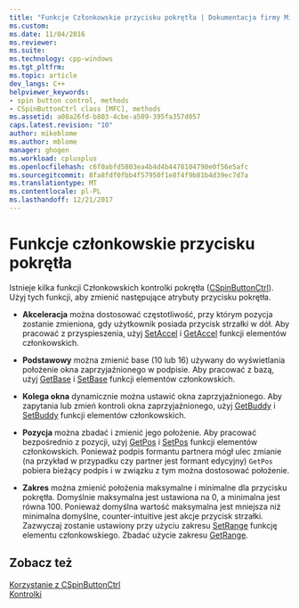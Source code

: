 ```yaml
---
title: "Funkcje Członkowskie przycisku pokrętła | Dokumentacja firmy Microsoft"
ms.custom: 
ms.date: 11/04/2016
ms.reviewer: 
ms.suite: 
ms.technology: cpp-windows
ms.tgt_pltfrm: 
ms.topic: article
dev_langs: C++
helpviewer_keywords:
- spin button control, methods
- CSpinButtonCtrl class [MFC], methods
ms.assetid: a08a26fd-b803-4cbe-a509-395fa357d057
caps.latest.revision: "10"
author: mikeblome
ms.author: mblome
manager: ghogen
ms.workload: cplusplus
ms.openlocfilehash: c6f0abfd5803ea4b4d4b4478104790e0f56e5afc
ms.sourcegitcommit: 8fa8fdf0fbb4f57950f1e8f4f9b81b4d39ec7d7a
ms.translationtype: MT
ms.contentlocale: pl-PL
ms.lasthandoff: 12/21/2017
---
```

# <a name="spin-button-member-functions"></a>Funkcje członkowskie przycisku pokrętła
Istnieje kilka funkcji Członkowskich kontrolki pokrętła ([CSpinButtonCtrl](../mfc/reference/cspinbuttonctrl-class.md)). Użyj tych funkcji, aby zmienić następujące atrybuty przycisku pokrętła.  
  
-   **Akceleracja** można dostosować częstotliwość, przy którym pozycja zostanie zmieniona, gdy użytkownik posiada przycisk strzałki w dół. Aby pracować z przyspieszenia, użyj [SetAccel](../mfc/reference/cspinbuttonctrl-class.md#setaccel) i [GetAccel](../mfc/reference/cspinbuttonctrl-class.md#getaccel) funkcji elementów członkowskich.  
  
-   **Podstawowy** można zmienić base (10 lub 16) używany do wyświetlania położenie okna zaprzyjaźnionego w podpisie. Aby pracować z bazą, użyj [GetBase](../mfc/reference/cspinbuttonctrl-class.md#getbase) i [SetBase](../mfc/reference/cspinbuttonctrl-class.md#setbase) funkcji elementów członkowskich.  
  
-   **Kolega okna** dynamicznie można ustawić okna zaprzyjaźnionego. Aby zapytania lub zmień kontroli okna zaprzyjaźnionego, użyj [GetBuddy](../mfc/reference/cspinbuttonctrl-class.md#getbuddy) i [SetBuddy](../mfc/reference/cspinbuttonctrl-class.md#setbuddy) funkcji elementów członkowskich.  
  
-   **Pozycja** można zbadać i zmienić jego położenie. Aby pracować bezpośrednio z pozycji, użyj [GetPos](../mfc/reference/cspinbuttonctrl-class.md#getpos) i [SetPos](../mfc/reference/cspinbuttonctrl-class.md#setpos) funkcji elementów członkowskich. Ponieważ podpis formantu partnera mógł ulec zmianie (na przykład w przypadku czy partner jest formant edycyjny) `GetPos` pobiera bieżący podpis i w związku z tym można dostosować położenie.  
  
-   **Zakres** można zmienić położenia maksymalne i minimalne dla przycisku pokrętła. Domyślnie maksymalna jest ustawiona na 0, a minimalna jest równa 100. Ponieważ domyślna wartość maksymalna jest mniejsza niż minimalna domyślne, counter-intuitive jest akcje przycisk strzałki. Zazwyczaj zostanie ustawiony przy użyciu zakresu [SetRange](../mfc/reference/cspinbuttonctrl-class.md#setrange) funkcję elementu członkowskiego. Zbadać użycie zakresu [GetRange](../mfc/reference/cspinbuttonctrl-class.md#getrange).  
  
## <a name="see-also"></a>Zobacz też  
 [Korzystanie z CSpinButtonCtrl](../mfc/using-cspinbuttonctrl.md)   
 [Kontrolki](../mfc/controls-mfc.md)

